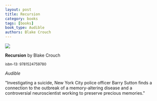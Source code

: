 ```yaml
---
layout: post
title: Recursion
category: books
tags: [books]
book_type: Audible
authors: Blake Crouch
---
```


<img src="http://books.google.com/books/content?id=D6uZDwAAQBAJ&printsec=frontcover&img=1&zoom=1&edge=curl&source=gbs_api"/>

**Recursion** by Blake Crouch

<sup>isbn-13: 9781524759780</sup>

*Audible*

"Investigating a suicide, New York City police officer Barry Sutton finds a
connection to the outbreak of a memory-altering disease and a controversial
neuroscientist working to preserve precious memories."
